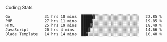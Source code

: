 Coding Stats
<!--START_SECTION:waka-->

```text
Go               31 hrs 18 mins  █████▓░░░░░░░░░░░░░░░░░░░   22.85 %
PHP              27 hrs 11 mins  █████░░░░░░░░░░░░░░░░░░░░   19.85 %
HTML             25 hrs 19 mins  ████▓░░░░░░░░░░░░░░░░░░░░   18.49 %
JavaScript       20 hrs 4 mins   ███▓░░░░░░░░░░░░░░░░░░░░░   14.66 %
Blade Template   14 hrs 14 mins  ██▓░░░░░░░░░░░░░░░░░░░░░░   10.40 %
```

<!--END_SECTION:waka-->
